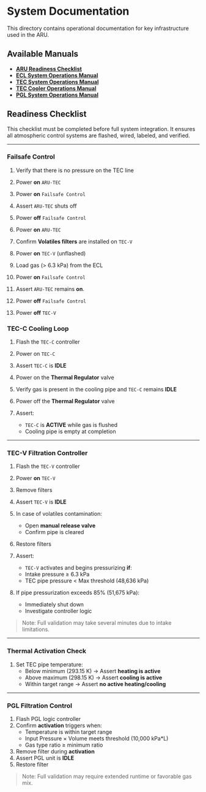# System Documentation

This directory contains operational documentation for key infrastructure used in the ARU.

## Available Manuals

- **[ARU Readiness Checklist](#readiness-checklist)**
- **[ECL System Operations Manual](ecl_system_operations_manual.md)**
- **[TEC System Operations Manual](tec_system_operations_manual.md)**
- **[TEC Cooler Operations Manual](tec_cooler_operations_manual.md)**
- **[PGL System Operations Manual](pgl_system_operations_manual.md)**

## Readiness Checklist

This checklist must be completed before full system integration.  It ensures all atmospheric control systems are flashed, wired, labeled, and verified.

---

### Failsafe Control

1. Verify that there is no pressure on the TEC line
2. Power **on** `ARU-TEC`
3. Power **on** `Failsafe Control`
4. Assert `ARU-TEC` shuts off
5. Power **off** `Failsafe Control`
6. Power **on** `ARU-TEC`

7. Confirm **Volatiles filters** are installed on `TEC-V`
8. Power **on** `TEC-V` (unflashed)
9. Load gas (> 6.3 kPa) from the ECL
10. Power **on** `Failsafe Control`
11. Assert `ARU-TEC` remains **on**.
12. Power **off** `Failsafe Control`
13. Power **off** `TEC-V`

### TEC-C Cooling Loop

1. Flash the `TEC-C` controller
2. Power on `TEC-C`
3. Assert `TEC-C` is **IDLE**

4. Power on the **Thermal Regulator** valve
5. Verify gas is present in the cooling pipe and `TEC-C` remains **IDLE**
6. Power off the **Thermal Regulator** valve
7. Assert:
   - `TEC-C` is **ACTIVE** while gas is flushed
   - Cooling pipe is empty at completion

---

### TEC-V Filtration Controller

1. Flash the `TEC-V` controller
2. Power **on** `TEC-V`
3. Remove filters
4. Assert `TEC-V` is **IDLE**

6. In case of volatiles contamination:
   - Open **manual release valve**
   - Confirm pipe is cleared

7. Restore filters
8. Assert:
   - `TEC-V` activates and begins pressurizing **if**:
   - Intake pressure ≥ 6.3 kPa
   - TEC pipe pressure < Max threshold (48,636 kPa)

9. If pipe pressurization exceeds 85% (51,675 kPa):
   - Immediately shut down
   - Investigate controller logic
  
> Note: Full validation may take several minutes due to intake limitations.

---

### Thermal Activation Check

1. Set TEC pipe temperature:
   - Below minimum (293.15 K) → Assert **heating is active**
   - Above maximum (298.15 K) → Assert **cooling is active**
   - Within target range → Assert **no active heating/cooling**

---

### PGL Filtration Control

1. Flash PGL logic controller
2. Confirm **activation** triggers when:
   - Temperature is within target range
   - Input Pressure × Volume meets threshold (10,000 kPa*L)
   - Gas type ratio ≥ minimum ratio
3. Remove filter during **activation**
4. Assert PGL unit is **IDLE**
5. Restore filter

> Note: Full validation may require extended runtime or favorable gas mix.